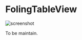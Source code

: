 # FolingTableView


![screenshot](https://ws1.sinaimg.cn/large/006tNc79gy1fz9dnc4mp7j30ku112myw.jpg)

To be maintain.